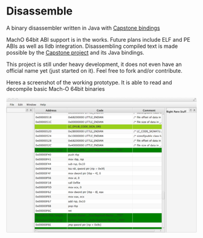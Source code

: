 # Disassemble
A binary disassembler written in Java with [Capstone bindings](https://github.com/aquynh/capstone/tree/master/bindings/java)

MachO 64bit ABI support is in the works. Future plans include ELF and PE ABIs as well as lldb integration. Disassembling compiled text is made possible by the [Capstone project](http://www.capstone-engine.org/) and its Java bindings.

This project is still under heavy development, it does not even have an official name yet (just started on it). Feel free to fork and/or contribute.

Heres a screenshot of the working prototype. It is able to read and decompile basic Mach-O 64bit binaries

![alt text](GUI_PROTO.png "Logo Title Text 1")


